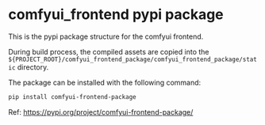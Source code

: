 # comfyui_frontend pypi package

This is the pypi package structure for the comfyui frontend.

During build process, the compiled assets are copied into the `${PROJECT_ROOT}/comfyui_frontend_package/comfyui_frontend_package/static` directory.

The package can be installed with the following command:

```bash
pip install comfyui-frontend-package
```

Ref: <https://pypi.org/project/comfyui-frontend-package/>
